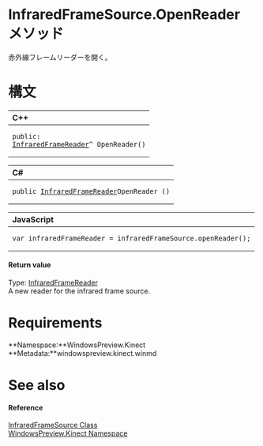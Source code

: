 InfraredFrameSource.OpenReader メソッド  
=====================================  

赤外線フレームリーダーを開く。
<span id="syntaxSection"></span>

構文
======  

<table>
<colgroup>
<col width="100%" />
</colgroup>
<thead>
<tr class="header">
<th align="left">C++</th>
</tr>
</thead>
<tbody>
<tr class="odd">
<td align="left"><pre><code>public:  
<a href="../../InfraredFrameReader_Class.md">InfraredFrameReader</a>^ OpenReader()</code></pre></td>
</tr>
</tbody>
</table>

<table>
<colgroup>
<col width="100%" />
</colgroup>
<thead>
<tr class="header">
<th align="left">C#</th>
</tr>
</thead>
<tbody>
<tr class="odd">
<td align="left"><pre><code>public <a href="../../InfraredFrameReader_Class.md">InfraredFrameReader</a>OpenReader ()</code></pre></td>
</tr>
</tbody>
</table>

<table>
<colgroup>
<col width="100%" />
</colgroup>
<thead>
<tr class="header">
<th align="left">JavaScript</th>
</tr>
</thead>
<tbody>
<tr class="odd">
<td align="left"><pre><code>var infraredFrameReader = infraredFrameSource.openReader();</code></pre></td>
</tr>
</tbody>
</table>

<span id="ID4ES"></span>
#### Return value  

Type: [InfraredFrameReader](../../InfraredFrameReader_Class.md)  
 A new reader for the infrared frame source.  

<span id="requirements"></span>

Requirements  
============  

**Namespace:**WindowsPreview.Kinect  
**Metadata:**windowspreview.kinect.winmd  

<span id="ID4EAB"></span>

See also  
========  

<span id="ID4ECB"></span>
#### Reference  

[InfraredFrameSource Class](../../InfraredFrameSource_Class.md)  
 [WindowsPreview.Kinect Namespace](../../../Kinect.md)  



<!--Please do not edit the data in the comment block below.-->
<!--
TOCTitle : OpenReader Method
RLTitle : InfraredFrameSource.OpenReader Method
KeywordK : OpenReader method
KeywordK : InfraredFrameSource.OpenReader method
KeywordF : WindowsPreview.Kinect.InfraredFrameSource.OpenReader
KeywordF : InfraredFrameSource.OpenReader
KeywordF : OpenReader
KeywordF : WindowsPreview.Kinect.InfraredFrameSource.OpenReader
KeywordA : M:WindowsPreview.Kinect.InfraredFrameSource.OpenReader
AssetID : M:WindowsPreview.Kinect.InfraredFrameSource.OpenReader
Locale : en-us
CommunityContent : 1
APIType : Managed
APILocation : windowspreview.kinect.winmd
APIName : WindowsPreview.Kinect.InfraredFrameSource.OpenReader
TargetOS : Windows
TopicType : kbSyntax
DevLang : VB
DevLang : CSharp
DevLang : JavaScript
DevLang : C++
DocSet : K4Wv2
ProjType : K4Wv2Proj
Technology : Kinect for Windows
Product : Kinect for Windows SDK v2
productversion : 20
-->
